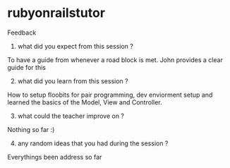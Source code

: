 rubyonrailstutor
================
Feedback


1) what did you expect from this session ?

To have a guide from whenever a road block is met. John provides a clear guide for this

2) what did you learn from this session ?

How to setup floobits for pair programming, dev enviorment setup and learned the basics of the Model, View and Controller. 

3) what could the teacher improve on ?

Nothing so far :)

4) any random ideas that you had during the session ?

Everythings been address so far
